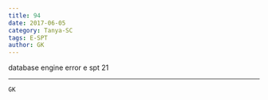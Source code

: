 ```yaml
---
title: 94
date: 2017-06-05
category: Tanya-SC
tags: E-SPT
author: GK
---
```


database engine error e spt 21

---



`GK`
